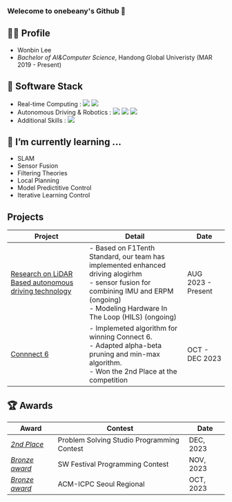 ### Welecome to onebeany's Github 👋 

## 🐻‍❄️ Profile

- Wonbin Lee
- *Bachelor of AI&Computer Science*, Handong Global Univeristy (MAR 2019 - Present)


## :snail: Software Stack

- Real-time Computing : <a><img src="https://img.shields.io/badge/C++-00599C?style=flat-square&logo=C%2B%2B&logoColor=white"/> <img src="https://img.shields.io/badge/Linux-FCC624?style=flat-square&logo=Linux&logoColor=black"/></a>
- Autonomous Driving & Robotics : <a><img src="https://img.shields.io/badge/ROS2-22314E?style=flat-square&logo=ROS&logoColor=white"/> <img src="https://img.shields.io/badge/Python-3776AB?style=flat-square&logo=Python&logoColor=white"/> <img src="https://img.shields.io/badge/C++-00599C?style=flat-square&logo=C%2B%2B&logoColor=white"/></a>
- Additional Skills : <a><img src="https://img.shields.io/badge/Vim-200000?style=flat-square&logo=Vim"/> </a>

## 🌱 I’m currently learning ...

- SLAM
- Sensor Fusion
- Filtering Theories
- Local Planning
- Model Predictitive Control
- Iterative Learning Control

## Projects
Project | Detail | Date |
--- | --- | --- |
[Research on LiDAR Based autonomous driving technology](https://github.com/orgs/HGU-BREATH/repositories) | - Based on F1Tenth Standard, our team has implemented enhanced driving alogirhm <br> - sensor fusion for combining IMU and ERPM (ongoing) <br> - Modeling Hardware In The Loop (HILS) (ongoing)| AUG 2023 - Present |
[Connnect 6](https://github.com/skqhfla/CONNSIX) | - Implemeted algorithm for winning Connect 6. <br> - Adapted alpha-beta pruning and min-max algorithm. <br> - Won the 2nd Place at the competition | OCT - DEC 2023

## :trophy: Awards
Award | Contest | Date | 
--- | --- | --- |
[_2nd Place_](/Award%20Certificate/Award%20Certificate.pdf) | Problem Solving Studio Programming Contest | DEC, 2023 |
[_Bronze award_](/Award%20Certificate/2023%20한동%20SW%20페스티벌_장려상.pdf) | SW Festival Programming Contest | NOV, 2023 |
[_Bronze award_](/Award%20Certificate/Award%20Certificate.pdf) | ACM-ICPC Seoul Regional | OCT, 2023 |


<!--
![onebean's github stats](https://github-readme-stats.vercel.app/api?username=onebeany&show_icons=true&theme=vue) -->

